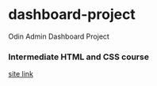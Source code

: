# dashboard-project
Odin Admin Dashboard Project
### Intermediate HTML and CSS course
[site link](https://github.com/chucoyos/dashboard-project)
